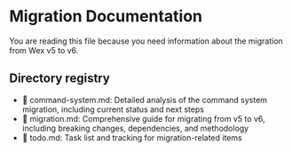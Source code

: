 # Migration Documentation

You are reading this file because you need information about the migration from Wex v5 to v6.

## Directory registry

- 📄 command-system.md: Detailed analysis of the command system migration, including current status and next steps
- 📄 migration.md: Comprehensive guide for migrating from v5 to v6, including breaking changes, dependencies, and methodology
- 📄 todo.md: Task list and tracking for migration-related items
